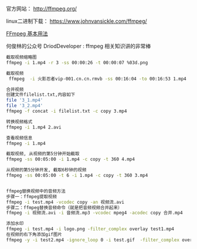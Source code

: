 官方网站： http://ffmpeg.org/

linux二进制下载： https://www.johnvansickle.com/ffmpeg/

[FFmpeg 基本用法](http://blog.csdn.net/doublefi123/article/details/24325159)

何俊林的公众号 DriodDeveloper : ffmpeg 相关知识讲的非常棒

```bash
截取视频缩略图
ffmpeg -i 1.mp4 -r 3 -ss 00:00:26 -t 00:00:07 %03d.png

截取视频
 ffmpeg  -i 火影忍者vip-001.cn.cn.rmvb -ss 00:16:04 -to 00:16:53 1.mp4

合并视频
创建文件filelist.txt,内容如下
file '3_1.mp4'
file '3_2.mp4'
ffmpeg -f concat -i filelist.txt -c copy 3.mp4

转换视频格式
ffmpeg -i 1.mp4 2.avi

查看视频信息
ffmpeg -i 1.mp4

截取视频, 从视频的第5分钟开始截取
ffmpeg -ss 00:05:00 -i 1.mp4 -c copy -t 360 4.mp4

从视频的第5分钟开发, 截取6秒钟的视频
ffmpeg -ss 00:05:00 -t 6 -i 1.mp4 -c copy -t 360 3.mp4


ffmpeg替换视频中的音频方法
步骤一：ffmpeg提取视频
ffmpeg -i test.mp4 -vcodec copy -an 视频流.avi
步骤二：ffmpeg替换音频命令（就是把音频视频合并起来）
ffmpeg -i 视频流.avi -i 音频流.mp3 -vcodec mpeg4 -acodec copy 合并.mp4

添加水印
ffmpeg -i test.mp4 -i logo.png -filter_complex overlay test1.mp4
在视频的右下角添加gif图片
ffmpeg -y -i test2.mp4 -ignore_loop 0 -i test.gif  -filter_complex overlay=0:H-h test_out2.mp4
```
